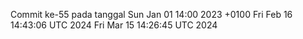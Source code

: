 Commit ke-55 pada tanggal Sun Jan 01 14:00 2023 +0100
Fri Feb 16 14:43:06 UTC 2024
Fri Mar 15 14:26:45 UTC 2024

